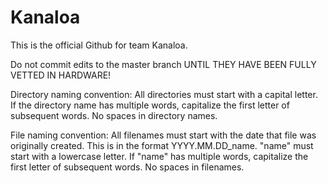 # Kanaloa
This is the official Github for team Kanaloa. 

Do not commit edits to the master branch UNTIL THEY HAVE BEEN FULLY VETTED IN HARDWARE!  

Directory naming convention: All directories must start with a capital letter.  If the directory name has multiple words, capitalize the first letter of subsequent words.  No spaces in directory names.

File naming convention: All filenames must start with the date that file was originally created.  This is in the format YYYY.MM.DD_name.  "name" must start with a lowercase letter.  If "name" has multiple words, capitalize the first letter of subsequent words.  No spaces in filenames.
